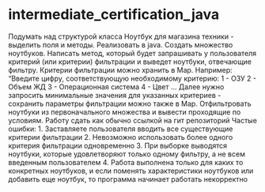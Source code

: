 # intermediate_certification_java

Подумать над структурой класса Ноутбук для магазина техники - выделить поля и методы. Реализовать в java. Создать множество ноутбуков. Написать метод, который будет запрашивать у пользователя критерий (или критерии) фильтрации и выведет ноутбуки, отвечающие фильтру. Критерии фильтрации можно хранить в Map. Например: “Введите цифру, соответствующую необходимому критерию: 1 - ОЗУ 2 - Объем ЖД 3 - Операционная система 4 - Цвет … Далее нужно запросить минимальные значения для указанных критериев - сохранить параметры фильтрации можно также в Map. Отфильтровать ноутбуки из первоначального множества и вывести проходящие по условиям. Работу сдать как обычно ссылкой на гит репозиторий Частые ошибки: 1. Заставляете пользователя вводить все существующие критерии фильтрации 2. Невозможно использовать более одного критерия фильтрации одновременно 3. При выборке выводятся ноутбуки, которые удовлетворяют только одному фильтру, а не всем введенным пользователем 4. Работа выполнена только для каких то конкретных ноутбуков, и если поменять характеристики ноутбуков или добавить еще ноутбук, то программа начинает работать некорректно
